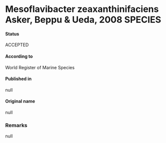 Mesoflavibacter zeaxanthinifaciens Asker, Beppu & Ueda, 2008 SPECIES
=======

#### Status
ACCEPTED

#### According to
World Register of Marine Species

#### Published in
null

#### Original name
null

### Remarks
null